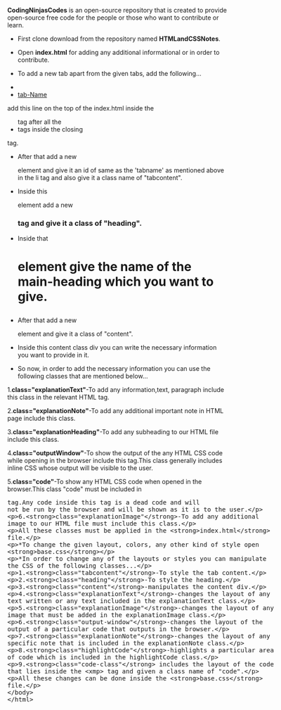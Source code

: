 


**CodingNinjasCodes** is an open-source repository that is created to provide open-source free code for the people or those who want to contribute or learn.

- First clone download from the repository named **HTMLandCSSNotes**.
 
- Open **index.html** for adding any additional informational or in order to contribute.

- To add a new tab apart from the given tabs, add the following...
- <li onclick="openPage(event, 'tab_name')"><a href="javascript:void(0)" class="tablinks">tab-Name</a></li>
add this line on the top of the index.html inside the <ul> tag after all the <li> tags inside the closing </ul> tag.

- After that add a new <div> element and give it an id of same as the 'tabname' as mentioned above in the li tag and also give it a class name of "tabcontent".

- Inside this <div> element add a new <h3> tag and give it a class of "heading".

- Inside that <h1> element give the name of the main-heading which you want to give.

- After that add a new <div> element and give it a class of "content".

- Inside this content class div you can write the necessary information you want to provide in it.

- So now, in order to add the necessary information you can use the following classes that are mentioned below...


1.**class="explanationText"**-To add any information,text, paragraph include this class in the relevant HTML tag.

2.**class="explanationNote"**-To add any additional important note in HTML page include this class.

3.**class="explanationHeading"**-To add any subheading to our HTML file include this class.

4.**class="outputWindow"**-To show the output of the any HTML CSS code while opening in the browser include this tag.This class generally includes inline CSS whose output will be visible to the user.

5.**class="code"**-To show any HTML CSS code when opened in the browser.This class "code" must be included in <xmp class="code">tag.Any code inside this tag is a dead code and will not be run by the browser and will be shown as it is to the user.

6.**class="explanationImage"**-To add any additional image to our HTML file must include this class.


All these classes must be applied in the **index.html** file.

*To change the given layout, colors, any other kind of style open **base.css**

*In order to change any of the layouts or styles you can manipulate the CSS of the following classes...

1.**class="tabcontent"**-To style the tab content.

2.**class="heading"**-To style the heading.

3.**class="content"**-manipulates the content div.

4.**class="explanationText"**-changes the layout of any text written or any text included in the explanationText class.

5.**class="explanationImage"**-changes the layout of any image that must be added in the explanationImage class.

6.**class="output-window"**-changes the layout of the output of a particular code that outputs in the browser.

7.**class="explanationNote"**-changes the layout of any specific note that is included in the explanationNote class.

8.**class="highlightCode"**-highlights a particular area of code which is included in the highlightCode class.

9.**class="code-class"** includes the layout of the code that lies inside the <xmp> tag and given a class name of "code".

All these changes can be done inside the **base.css** file.








